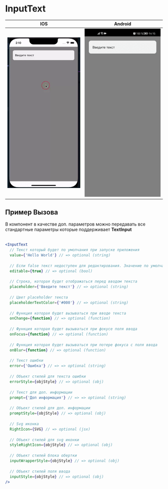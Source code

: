 # InputText

| IOS | Android |
| --- | ------- |
| <img src="./gif/ios.gif" alt="ios error toast" width="325"> | <img src="./gif/android.gif" alt="android error toast" width="325"> |

## Пример Вызова

В компонент в качестве доп. параметров можно передавать все стандартные параметры которые поддерживает **TextInput**
```jsx

<InputText
  // Текст который будет по умолчания при запуске приложения
  value={'Hello World'} // => optional (string)

  // Если false текст недоступен для редактирования. Значение по умолчанию равно true.
  editable={true} // => optional (bool)

  // Строка, которая будет отображаться перед вводом текста
  placeholder={'Введите текст'} // => optional (string)

  // Цвет placeholder текста
  placeholderTextColor={'#000'} // => optional (string)

  // Функция которая будет вызываться при вводе текста
  onChange={function} // => optional (function)

  // Функция которая будет вызываться при фокусе поля ввода
  onFocus={function} // => optional (function)

  // Функция которая будет вызываться при потере фокуса с поля ввода
  onBlur={function} // => optional (function)

  // Текст ошибки
  error={'Ошибка'} // => => optional (string)

  // Объект стилей для текста ошибки
  errorStyle={objStyle} // => optional (obj)

  // Текст для доп. информации
  prompt={'Доп информация'} // => => optional (string)

  // Объект стилей для доп. информации
  promptStyle={objStyle} // => optional (obj)

  // Svg иконка
  RightIcon={SVG} // => optional (jsx)

  // Объект стилей для svg иконки
  styleRightIcon={objStyle} // => optional (obj)

  // Объект стилей блока обертки
  inputWrapperStyle={objStyle} // => optional (obj)
  
  // Объект стилей поля ввода
  inputStyle={objStyle} // => optional (obj)
/>
